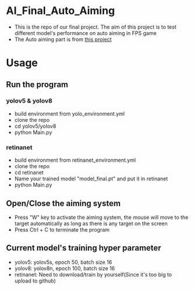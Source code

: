 # AI_Final_Auto_Aiming
+ This is the repo of our final project. The aim of this project is to test different model's performance on auto aiming in FPS game
+ The Auto aiming part is from [this project](https://github.com/chaoyu1999/FPSAutomaticAiming)


# Usage
## Run the program
### yolov5 & yolov8
+ build environment from yolo_environment.yml
+ clone the repo
+ cd yolov5/yolov8
+ python Main.py

### retinanet
+ build environment from retinanet_environment.yml
+ clone the repo
+ cd retinanet
+ Name your trained model "model_final.pt" and put it in retinanet
+ python Main.py

## Open/Close the aiming system
+ Press "W" key to activate the aiming system, the mouse will move to the target automatically as long as there is any target on the screen
+ Press Ctrl + C to terminate the program

## Current model's training hyper parameter
+ yolov5: yolov5s, epoch 50, batch size 16
+ yolov8: yolov8n, epoch 100, batch size 16
+ retinanet: Need to download/train by yourself(Since it's too big to upload to github)
